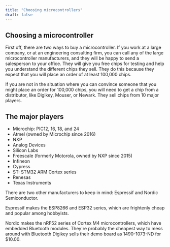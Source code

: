 ```yaml
---
title: "Choosing microcontrollers"
draft: false
---
```


## Choosing a microcontroller ##

First off, there are two ways to buy a microcontroller. If you work at a large company, or at an engineering consulting firm, you can call any of the large microcontroller manufacturers, and they will be happy to send a salesperson to your office. They will give you free chips for testing and help you understand the different chips they sell. They do this because they expect that you will place an order of at least 100,000 chips.

If you are not in the situation where you can convince someone that you might place an order for 100,000 chips, you will need to get a chip from a distributor, like Digikey, Mouser, or Newark. They sell chips from 10 major players.

## The major players ##

* Microchip: PIC12, 16, 18, and 24
* Atmel (owned by Microchip since 2016)
* NXP
* Analog Devices
* Silicon Labs
* Freescale (formerly Motorola, owned by NXP since 2015)
* Infineon
* Cypress
* ST: STM32 ARM Cortex series
* Renesas
* Texas Instruments

There are two other manufacturers to keep in mind: Espressif and Nordic Semiconductor.

Espressif makes the ESP8266 and ESP32 series, which are frightenly cheap and popular among hobbyists.

Nordic makes the nRF52 series of Cortex M4 microcontrollers, which have embedded Bluetooth modules. They're probably the cheapest way to mess around with Bluetooth Digikey sells their demo board as 1490-1073-ND for $10.00.

